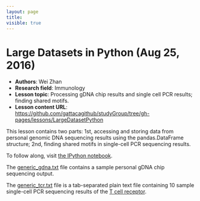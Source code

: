 ```yaml
---
layout: page
title:
visible: true
---
```

<!-- change visible to true if you want it on the site -->

# Large Datasets in Python (Aug 25, 2016)

 - **Authors**: Wei Zhan
 - **Research field**: Immunology
 - **Lesson topic**: Processing gDNA chip results and single cell PCR results; finding shared motifs.
 - **Lesson content URL**: <https://github.com/gattacagithub/studyGroup/tree/gh-pages/lessons/LargeDatasetPython>

This lesson contains two parts: 1st, accessing and storing data from personal genomic DNA sequencing results using the pandas.DataFrame structure; 2nd, finding shared motifs in single-cell PCR sequencing results.

To follow along, visit [the IPython notebook](https://github.com/gattacagithub/studyGroup/blob/gh-pages/lessons/LargeDatasetPython/LargeDatasetsPython.ipynb).

The [generic_gdna.txt](https://github.com/gattacagithub/studyGroup/blob/gh-pages/lessons/LargeDatasetPython/generic_gdna.txt) file contains a sample personal gDNA chip sequencing output.

The [generic_tcr.txt](https://github.com/gattacagithub/studyGroup/blob/gh-pages/lessons/LargeDatasetPython/generic_tcr.txt) file is a tab-separated plain text file containing 10 sample single-cell PCR sequencing results of the [T cell receptor](https://en.wikipedia.org/wiki/T_cell_receptor).

